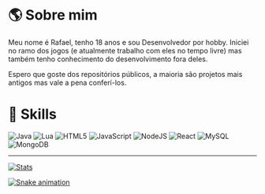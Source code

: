 # 🌎 Sobre mim

Meu nome é Rafael, tenho 18 anos e sou Desenvolvedor por hobby. Iniciei no ramo dos jogos (e atualmente trabalho com eles no tempo livre) mas também tenho conhecimento do desenvolvimento fora deles.

Espero que goste dos repositórios públicos, a maioria são projetos mais antigos mas vale a pena conferí-los.

# 🚀 Skills

![Java](https://img.shields.io/badge/Java-ED8B00?style=for-the-badge&logo=java&logoColor=white)
![Lua](https://img.shields.io/badge/lua-%232C2D72.svg?style=for-the-badge&logo=lua&logoColor=white)
![HTML5](https://img.shields.io/badge/HTML5-E34F26?style=for-the-badge&logo=html5&logoColor=white)
![JavaScript](https://img.shields.io/badge/javascript-%23323330.svg?style=for-the-badge&logo=javascript&logoColor=%23F7DF1E)
![NodeJS](https://img.shields.io/badge/node.js-6DA55F?style=for-the-badge&logo=node.js&logoColor=white)
![React](https://img.shields.io/badge/React-20232A?style=for-the-badge&logo=react&logoColor=61DAFB)
![MySQL](https://img.shields.io/badge/mysql-%2300f.svg?style=for-the-badge&logo=mysql&logoColor=white)
![MongoDB](https://img.shields.io/badge/MongoDB-%234ea94b.svg?style=for-the-badge&logo=mongodb&logoColor=white)

---

[![Stats](https://stats.heyyczer.com/?username=HeyyCzer&show_icons=true&count_private=true&locale=pt-br&theme=react)](https://github.com/HeyyCzer)

[![Snake animation](https://github.com/HeyyCzer/HeyyCzer/blob/output/dist/github-contribution-grid-snake-dark.svg)](https://github.com/HeyyCzer)
